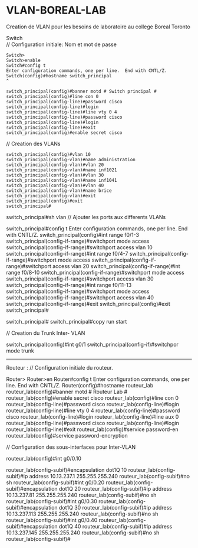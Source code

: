 # VLAN-BOREAL-LAB
Creation de VLAN pour les besoins de laboratoire au college Boreal Toronto

Switch  
// Configuration initiale: Nom et mot de passe 
```
Switch>
Switch>enable
Switch#config t
Enter configuration commands, one per line.  End with CNTL/Z.
Switch(config)#hostname switch_principal                                ^

switch_principal(config)#banner motd # Switch principal #
switch_principal(config)#line con 0
switch_principal(config-line)#password cisco
switch_principal(config-line)#login
switch_principal(config-line)#line vty 0 4
switch_principal(config-line)#password cisco
switch_principal(config-line)#login
switch_principal(config-line)#exit
switch_principal(config)#enable secret cisco
```
// Creation des VLANs
```
switch_principal(config)#vlan 10
switch_principal(config-vlan)#name administration
switch_principal(config-vlan)#vlan 20
switch_principal(config-vlan)#name inf1021
switch_principal(config-vlan)#vlan 30
switch_principal(config-vlan)#name inf1041
switch_principal(config-vlan)#vlan 40
switch_principal(config-vlan)#name brice
switch_principal(config-vlan)#exit
switch_principal(config)#exit
switch_principal#
```

switch_principal#sh vlan
// Ajouter les ports aux differents VLANs 

switch_principal#config t
Enter configuration commands, one per line.  End with CNTL/Z.
switch_principal(config)#int range f0/1-3
switch_principal(config-if-range)#switchport mode access
switch_principal(config-if-range)#switchport access vlan 10
switch_principal(config-if-range)#int range f0/4-7
switch_principal(config-if-range)#switchport mode access
switch_principal(config-if-range)#switchport access vlan 20
switch_principal(config-if-range)#int range f0/8-10
switch_principal(config-if-range)#switchport mode access
switch_principal(config-if-range)#switchport access vlan 30
switch_principal(config-if-range)#int range f0/11-13
switch_principal(config-if-range)#switchport mode access
switch_principal(config-if-range)#switchport access vlan 40
switch_principal(config-if-range)#exit
switch_principal(config)#exit
switch_principal#

switch_principal#
switch_principal#copy run start

// Creation du Trunk Inter- VLAN

switch_principal(config)#int g0/1
switch_principal(config-if)#switchpor mode trunk

-----------------------

Routeur : 
// Configuration initiale du routeur.

Router>
Router>en
Router#config t
Enter configuration commands, one per line.  End with CNTL/Z.
Router(config)#hostname routeur_lab
routeur_lab(config)#banner motd # Routeur Lab #
routeur_lab(config)#enable secret cisco
routeur_lab(config)#line con 0
routeur_lab(config-line)#password cisco
routeur_lab(config-line)#login
routeur_lab(config-line)#line vty 0 4
routeur_lab(config-line)#password cisco
routeur_lab(config-line)#login
routeur_lab(config-line)#line aux 0 
routeur_lab(config-line)#password cisco
routeur_lab(config-line)#login
routeur_lab(config-line)#exit
routeur_lab(config)#service password-en
routeur_lab(config)#service password-encryption 

// Configuration des sous-interfaces pour Inter-VLAN

routeur_lab(config)#int g0/0.10

routeur_lab(config-subif)#encapsulation dot1Q 10
routeur_lab(config-subif)#ip address 10.13.237.1 255.255.255.240
routeur_lab(config-subif)#no sh
routeur_lab(config-subif)#int g0/0.20
routeur_lab(config-subif)#encapsulation dot1Q 20
routeur_lab(config-subif)#ip address 10.13.237.81 255.255.255.240
routeur_lab(config-subif)#no sh
routeur_lab(config-subif)#int g0/0.30
routeur_lab(config-subif)#encapsulation dot1Q 30
routeur_lab(config-subif)#ip address 10.13.237.113 255.255.255.240
routeur_lab(config-subif)#no sh
routeur_lab(config-subif)#int g0/0.40
routeur_lab(config-subif)#encapsulation dot1Q 40
routeur_lab(config-subif)#ip address 10.13.237.145 255.255.255.240
routeur_lab(config-subif)#no sh
routeur_lab(config-subif)#
